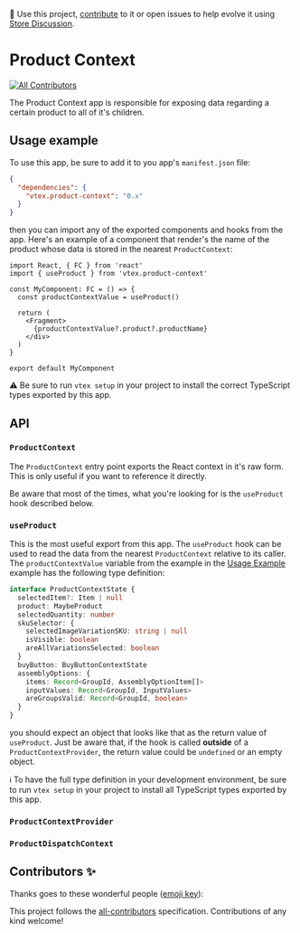 📢 Use this project, [contribute](https://github.com/vtex-apps/add-to-cart-button) to it or open issues to help evolve it using [Store Discussion](https://github.com/vtex-apps/store-discussion).

# Product Context

<!-- ALL-CONTRIBUTORS-BADGE:START - Do not remove or modify this section -->
[![All Contributors](https://img.shields.io/badge/all_contributors-0-orange.svg?style=flat-square)](#contributors-)
<!-- ALL-CONTRIBUTORS-BADGE:END -->

The Product Context app is responsible for exposing data regarding a certain product to all of it's children.

## Usage example

To use this app, be sure to add it to you app's `manifest.json` file:

```json
{
  "dependencies": {
    "vtex.product-context": "0.x"
  }
}
```

then you can import any of the exported components and hooks from the app. Here's an example of a component that render's the name of the product whose data is stored in the nearest `ProductContext`:

```tsx
import React, { FC } from 'react'
import { useProduct } from 'vtex.product-context'

const MyComponent: FC = () => {
  const productContextValue = useProduct()

  return (
    <Fragment>
      {productContextValue?.product?.productName}
    </div>
  )
}

export default MyComponent
```

:warning: Be sure to run `vtex setup` in your project to install the correct TypeScript types exported by this app.

## API

### `ProductContext`

The `ProductContext` entry point exports the React context in it's raw form. This is only useful if you want to reference it directly.

Be aware that most of the times, what you're looking for is the `useProduct` hook described below.

### `useProduct`

This is the most useful export from this app. The `useProduct` hook can be used to read the data from the nearest `ProductContext` relative to its caller. The `productContextValue` variable from the example in the [Usage Example](#usage-example) example has the following type definition:

```ts
interface ProductContextState {
  selectedItem?: Item | null
  product: MaybeProduct
  selectedQuantity: number
  skuSelector: {
    selectedImageVariationSKU: string | null
    isVisible: boolean
    areAllVariationsSelected: boolean
  }
  buyButton: BuyButtonContextState
  assemblyOptions: {
    items: Record<GroupId, AssemblyOptionItem[]>
    inputValues: Record<GroupId, InputValues>
    areGroupsValid: Record<GroupId, boolean>
  }
}
```

you should expect an object that looks like that as the return value of `useProduct`. Just be aware that, if the hook is called **outside** of a `ProductContextProvider`, the return value could be `undefined` or an empty object.

ℹ️ To have the full type definition in your development environment, be sure to run `vtex setup` in your project to install all TypeScript types exported by this app.

### `ProductContextProvider`

### `ProductDispatchContext`

## Contributors ✨

Thanks goes to these wonderful people ([emoji key](https://allcontributors.org/docs/en/emoji-key)):

<!-- ALL-CONTRIBUTORS-LIST:START - Do not remove or modify this section -->
<!-- prettier-ignore-start -->
<!-- markdownlint-disable -->
<!-- markdownlint-enable -->
<!-- prettier-ignore-end -->
<!-- ALL-CONTRIBUTORS-LIST:END -->

This project follows the [all-contributors](https://github.com/all-contributors/all-contributors) specification. Contributions of any kind welcome!